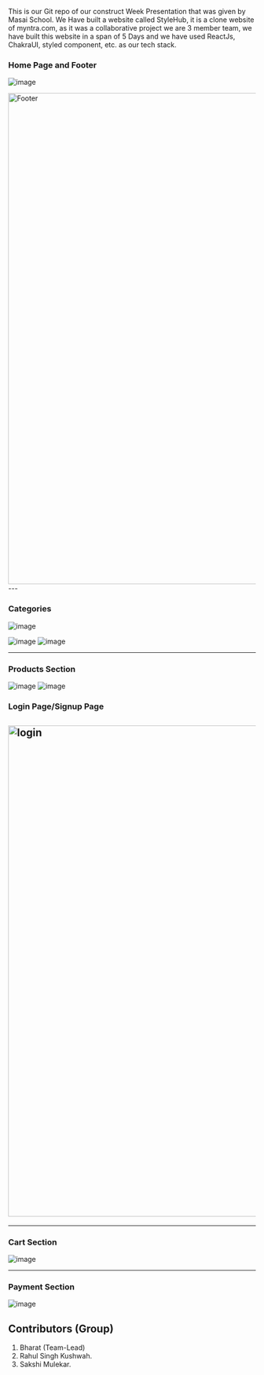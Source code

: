 This is our Git repo of our construct Week Presentation that was given by Masai School. We Have built a website called StyleHub, it is a clone website of myntra.com, as it was a collaborative project we are 3 member team, we have built this website in a span of 5 Days and we have used ReactJs, ChakraUI, styled component, etc. as our tech stack.
### Home Page and Footer

  ![image](./src/Assets/r1.png)

  <img width="1000" alt="Footer" src="./src/Assets/r2.png">
---

### Categories

![image](./src/Assets/r3.png)

![image](./src/Assets/r4.png)
![image](./src/Assets/r5.png)

---

### Products Section

![image](./src/Assets/r6.png)
![image](./src/Assets/r7.png)


### Login Page/Signup Page

## <img width="1000" alt="login" src="./src/Assets/r8.png">

---
### Cart Section
![image](./src/Assets/r9.png)


---
### Payment Section
![image](./src/Assets/r10.png)




##  Contributors (Group)

1. Bharat (Team-Lead)
2. Rahul Singh Kushwah.
3. Sakshi Mulekar.
